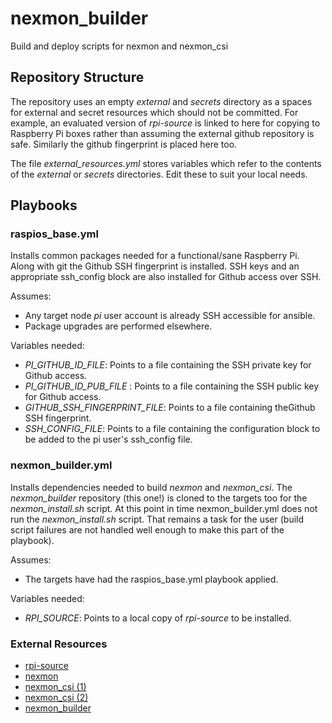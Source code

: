 # nexmon\_builder
Build and deploy scripts for nexmon and nexmon\_csi

## Repository Structure

The repository uses an empty *external* and *secrets* directory as a spaces for external and secret resources which should not be committed.  For example, an evaluated version of *rpi-source* is linked to here for copying to Raspberry Pi boxes rather than assuming the external github repository is safe.  Similarly the github fingerprint is placed here too.

The file *external_resources.yml* stores variables which refer to the contents of the *external* or *secrets* directories.  Edit these to suit your local needs.

## Playbooks

### raspios\_base.yml

Installs common packages needed for a functional/sane Raspberry Pi.  Along with git the Github SSH fingerprint is installed.  SSH keys and an appropriate ssh_config block are also installed for Github access over SSH.

Assumes:

*  Any target node *pi* user account is already SSH accessible for ansible.
*  Package upgrades are performed elsewhere.

Variables needed:

*  *PI\_GITHUB\_ID\_FILE*: Points to a file containing the SSH private key for Github access.
*  *PI\_GITHUB\_ID\_PUB\_FILE* : Points to a file containing the SSH public key for Github access.
*  *GITHUB\_SSH\_FINGERPRINT\_FILE*: Points to a file containing theGithub SSH fingerprint.
*  *SSH\_CONFIG\_FILE*: Points to a file containing the configuration block to be added to the pi user's ssh_config file.

### nexmon\_builder.yml

Installs dependencies needed to build *nexmon* and *nexmon\_csi*.  The *nexmon_builder* repository (this one!) is cloned to the targets too for the *nexmon_install.sh* script.
At this point in time nexmon\_builder.yml does not run the *nexmon_install.sh* script.  That remains a task for the user (build script failures are not handled well enough to make this part of the playbook).

Assumes:

*  The targets have had the raspios\_base.yml playbook applied.


Variables needed:

*  *RPI\_SOURCE*: Points to a local copy of *rpi-source* to be installed.


### External Resources

* [rpi-source](https://raw.githubusercontent.com/RPi-Distro/rpi-source/master/rpi-source)
* [nexmon](https://github.com/seemoo-lab/nexmon)
* [nexmon_csi (1)](https://github.com/seemoo-lab/nexmon_csi)
* [nexmon_csi (2)](https://github.com/nexmonster/nexmon_csi) 
* [nexmon_builder](https://github.com/DuncanFyfe/nexmon_builder) 






